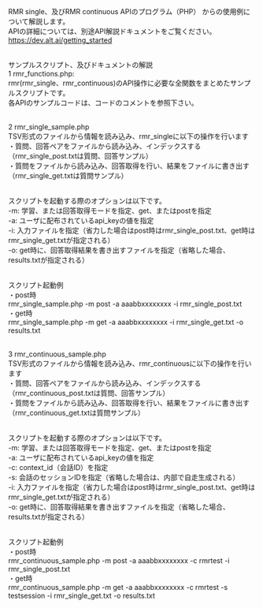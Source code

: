 RMR single、及びRMR continuous APIのプログラム（PHP）
からの使用例について解説します。<br/>
APIの詳細については、別途API解説ドキュメントをご覧ください。
https://dev.alt.ai/getting_started<br/><br/>

サンプルスクリプト、及びドキュメントの解説<br/>
1 rmr_functions.php: <br/>
rmr(rmr_single、rmr_continuous)のAPI操作に必要な全関数をまとめたサンプルスクリプトです。<br/>
各APIのサンプルコードは、コードのコメントを参照下さい。<br/><br/>

2 rmr_single_sample.php<br/>
TSV形式のファイルから情報を読み込み、rmr_singleに以下の操作を行います<br/>
・質問、回答ペアをファイルから読み込み、インデックスする（rmr_single_post.txtは質問、回答サンプル）<br/>
・質問をファイルから読み込み、回答取得を行い、結果をファイルに書き出す（rmr_single_get.txtは質問サンプル）<br/><br/>

スクリプトを起動する際のオプションは以下です。<br/>
-m: 学習、または回答取得モードを指定、get、またはpostを指定<br/>
-a: ユーザに配布されているapi_keyの値を指定<br/>
-i: 入力ファイルを指定（省力した場合はpost時はrmr_single_post.txt、get時はrmr_single_get.txtが指定される）<br/>
-o: get時に、回答取得結果を書き出すファイルを指定（省略した場合、results.txtが指定される）<br/><br/>

スクリプト起動例<br/>
・post時<br/>
rmr_single_sample.php -m post -a aaabbxxxxxxxx -i rmr_single_post.txt<br/>
・get時<br/>
rmr_single_sample.php -m get -a aaabbxxxxxxxx -i rmr_single_get.txt -o results.txt<br/><br/>

3 rmr_continuous_sample.php<br/>
TSV形式のファイルから情報を読み込み、rmr_continuousに以下の操作を行います<br/>
・質問、回答ペアをファイルから読み込み、インデックスする（rmr_continuous_post.txtは質問、回答サンプル）<br/>
・質問をファイルから読み込み、回答取得を行い、結果をファイルに書き出す（rmr_continuous_get.txtは質問サンプル）<br/><br/>

スクリプトを起動する際のオプションは以下です。<br/>
-m: 学習、または回答取得モードを指定、get、またはpostを指定<br/>
-a: ユーザに配布されているapi_keyの値を指定<br/>
-c: context_id（会話ID）を指定<br/>
-s: 会話のセッションIDを指定（省略した場合は、内部で自走生成される）<br/>
-i: 入力ファイルを指定（省力した場合はpost時はrmr_single_post.txt、get時はrmr_single_get.txtが指定される）<br/>
-o: get時に、回答取得結果を書き出すファイルを指定（省略した場合、results.txtが指定される）<br/><br/>

スクリプト起動例<br/>
・post時<br/>
rmr_continuous_sample.php -m post -a aaabbxxxxxxxx -c rmrtest -i rmr_single_post.txt<br/>
・get時<br/>
rmr_continuous_sample.php -m get -a aaabbxxxxxxxx -c rmrtest -s testsession -i rmr_single_get.txt -o results.txt
